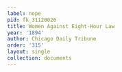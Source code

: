 ```yaml
---
label: nope
pid: fk_31120026
title: Women Against Eight-Hour Law
year: '1894'
author: Chicago Daily Tribune
order: '315'
layout: single
collection: documents
---
```

